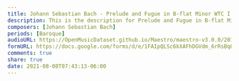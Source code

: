 ```yaml
---
title: Johann Sebastian Bach - Prelude and Fugue in B-flat Minor WTC I BWV 867 (2)
description: This is the description for Prelude and Fugue in B-flat Minor WTC I BWV 867 by Johann Sebastian Bach
composers: [Johann Sebastian Bach]
periods: [Baroque]
audioURL: https://OpenMusicDataset.github.io/Maestro/maestro-v3.0.0/2013/ORIG-MIDI_02_7_7_13_Group__MID--AUDIO_15_R1_2013_wav--1.midi
formURL: https://docs.google.com/forms/d/e/1FAIpQLSc6kXAFhDGVdm_6rRsBqO71QUxbhVIqS0fnJO8RvERvhg31yA/viewform
comments: true
share: true
date: 2021-08-08T07:43:13-06:00
---
```


